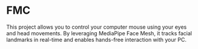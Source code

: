 # FMC
This project allows you to control your computer mouse using your eyes and head movements. By leveraging MediaPipe Face Mesh, it tracks facial landmarks in real-time and enables hands-free interaction with your PC.
